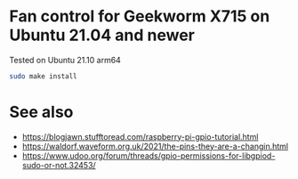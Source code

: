 # Fan control for Geekworm X715 on Ubuntu 21.04 and newer

Tested on Ubuntu 21.10 arm64

```bash
sudo make install
```

# See also

- https://blogjawn.stufftoread.com/raspberry-pi-gpio-tutorial.html
- https://waldorf.waveform.org.uk/2021/the-pins-they-are-a-changin.html
- https://www.udoo.org/forum/threads/gpio-permissions-for-libgpiod-sudo-or-not.32453/